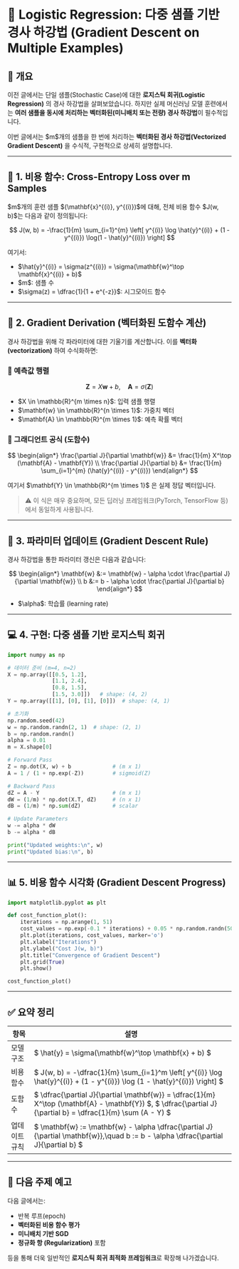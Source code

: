 

# 🧠 Logistic Regression: 다중 샘플 기반 경사 하강법 (Gradient Descent on Multiple Examples)

## 🚀 개요

이전 글에서는 단일 샘플(Stochastic Case)에 대한 **로지스틱 회귀(Logistic Regression)** 의 경사 하강법을 살펴보았습니다. 하지만 실제 머신러닝 모델 훈련에서는 **여러 샘플을 동시에 처리하는 벡터화된(미니배치 또는 전량) 경사 하강법**이 필수적입니다.

이번 글에서는 \$m\$개의 샘플을 한 번에 처리하는 **벡터화된 경사 하강법(Vectorized Gradient Descent)** 을 수식적, 구현적으로 상세히 설명합니다.

---

## 📌 1. 비용 함수: Cross-Entropy Loss over m Samples

\$m\$개의 훈련 샘플 \$(\mathbf{x}^{(i)}, y^{(i)})\$에 대해, 전체 비용 함수 \$J(w, b)\$는 다음과 같이 정의됩니다:

$$
J(w, b) = -\frac{1}{m} \sum_{i=1}^{m} \left[ y^{(i)} \log \hat{y}^{(i)} + (1 - y^{(i)}) \log(1 - \hat{y}^{(i)}) \right]
$$

여기서:

* \$\hat{y}^{(i)} = \sigma(z^{(i)}) = \sigma(\mathbf{w}^\top \mathbf{x}^{(i)} + b)\$
* \$m\$: 샘플 수
* \$\sigma(z) = \dfrac{1}{1 + e^{-z}}\$: 시그모이드 함수

---

## 🎯 2. Gradient Derivation (벡터화된 도함수 계산)

경사 하강법을 위해 각 파라미터에 대한 기울기를 계산합니다. 이를 **벡터화(vectorization)** 하여 수식화하면:

### 🔹 예측값 행렬

$$
\mathbf{Z} = X \mathbf{w} + b,\quad \mathbf{A} = \sigma(\mathbf{Z})
$$

* \$X \in \mathbb{R}^{m \times n}\$: 입력 샘플 행렬
* \$\mathbf{w} \in \mathbb{R}^{n \times 1}\$: 가중치 벡터
* \$\mathbf{A} \in \mathbb{R}^{m \times 1}\$: 예측 확률 벡터

### 🔹 그래디언트 공식 (도함수)

$$
\begin{align*}
\frac{\partial J}{\partial \mathbf{w}} &= \frac{1}{m} X^\top (\mathbf{A} - \mathbf{Y}) \\
\frac{\partial J}{\partial b} &= \frac{1}{m} \sum_{i=1}^{m} (\hat{y}^{(i)} - y^{(i)})
\end{align*}
$$

여기서 \$\mathbf{Y} \in \mathbb{R}^{m \times 1}\$ 은 실제 정답 벡터입니다.

> ⚠️ 이 식은 매우 중요하며, 모든 딥러닝 프레임워크(PyTorch, TensorFlow 등)에서 동일하게 사용됩니다.

---

## 🔁 3. 파라미터 업데이트 (Gradient Descent Rule)

경사 하강법을 통한 파라미터 갱신은 다음과 같습니다:

$$
\begin{align*}
\mathbf{w} &:= \mathbf{w} - \alpha \cdot \frac{\partial J}{\partial \mathbf{w}} \\
b &:= b - \alpha \cdot \frac{\partial J}{\partial b}
\end{align*}
$$

* \$\alpha\$: 학습률 (learning rate)

---

## 💻 4. 구현: 다중 샘플 기반 로지스틱 회귀

```python
import numpy as np

# 데이터 준비 (m=4, n=2)
X = np.array([[0.5, 1.2],
              [1.1, 2.4],
              [0.8, 1.5],
              [1.5, 3.0]])   # shape: (4, 2)
Y = np.array([[1], [0], [1], [0]])  # shape: (4, 1)

# 초기화
np.random.seed(42)
w = np.random.randn(2, 1)  # shape: (2, 1)
b = np.random.randn()
alpha = 0.01
m = X.shape[0]

# Forward Pass
Z = np.dot(X, w) + b             # (m x 1)
A = 1 / (1 + np.exp(-Z))         # sigmoid(Z)

# Backward Pass
dZ = A - Y                       # (m x 1)
dW = (1/m) * np.dot(X.T, dZ)     # (n x 1)
dB = (1/m) * np.sum(dZ)          # scalar

# Update Parameters
w -= alpha * dW
b -= alpha * dB

print("Updated weights:\n", w)
print("Updated bias:\n", b)
```

---

## 📊 5. 비용 함수 시각화 (Gradient Descent Progress)

```python
import matplotlib.pyplot as plt

def cost_function_plot():
    iterations = np.arange(1, 51)
    cost_values = np.exp(-0.1 * iterations) + 0.05 * np.random.randn(50)  # 가상의 비용 감소
    plt.plot(iterations, cost_values, marker='o')
    plt.xlabel("Iterations")
    plt.ylabel("Cost J(w, b)")
    plt.title("Convergence of Gradient Descent")
    plt.grid(True)
    plt.show()

cost_function_plot()
```

---

## ✅ 요약 정리

| 항목      | 설명                                                                                                                                                               |
| ------- | ---------------------------------------------------------------------------------------------------------------------------------------------------------------- |
| 모델 구조   | \$ \hat{y} = \sigma(\mathbf{w}^\top \mathbf{x} + b) \$                                                                                                           |
| 비용 함수   | \$ J(w, b) = -\dfrac{1}{m} \sum\_{i=1}^m \left\[ y^{(i)} \log \hat{y}^{(i)} + (1 - y^{(i)}) \log (1 - \hat{y}^{(i)}) \right] \$                                  |
| 도함수     | \$ \dfrac{\partial J}{\partial \mathbf{w}} = \dfrac{1}{m} X^\top (\mathbf{A} - \mathbf{Y}) \$,  \$ \dfrac{\partial J}{\partial b} = \dfrac{1}{m} \sum (A - Y) \$ |
| 업데이트 규칙 | \$ \mathbf{w} := \mathbf{w} - \alpha \dfrac{\partial J}{\partial \mathbf{w}},\quad b := b - \alpha \dfrac{\partial J}{\partial b} \$                             |

---

## 🔭 다음 주제 예고

다음 글에서는:

* 반복 루프(epoch)
* **벡터화된 비용 함수 평가**
* **미니배치 기반 SGD**
* **정규화 항 (Regularization)** 포함

등을 통해 더욱 일반적인 **로지스틱 회귀 최적화 프레임워크**로 확장해 나가겠습니다.

